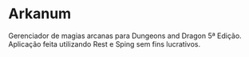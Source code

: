 # Arkanum
Gerenciador de magias arcanas para Dungeons and Dragon 5ª Edição. Aplicação feita utilizando Rest e Sping sem fins lucrativos.
